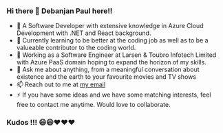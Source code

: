 ### Hi there 👋 Debanjan Paul here!!

<!--
**debanjanpaul10/debanjanpaul10** is a ✨ _special_ ✨ repository because its `README.md` (this file) appears on your GitHub profile.

Here are some ideas to get you started:

- 🔭 I’m currently working on ...
- 🌱 I’m currently learning ...
- 👯 I’m looking to collaborate on ...
- 🤔 I’m looking for help with ...
- 💬 Ask me about ...
- 📫 How to reach me: ...
- 😄 Pronouns: ...
- ⚡ Fun fact: ...
-->
- 🔭 A Software Developer with extensive knowledge in Azure Cloud Development with .NET and React background.
- 🌱 Currently learning to be better at the coding job as well as to be a valueable contributor to the coding world.
- 👯 Working as a Software Engineer at Larsen & Toubro Infotech Limited with Azure PaaS domain hoping to expand the horizon of my skills.
- 💬 Ask me about anything, from a meaningful conversation about existence and the earth to your favourite movies and TV shows
- 📫 Reach out to me at <a href="mailto:debanjanpaul10@gmail.com" target="_blank">my email</a>
- ⚡ If you have some ideas and we have some matching interests, feel free to contact me anytime. Would love to collaborate.

### Kudos !!! 😄😄❤️❤️❤️
